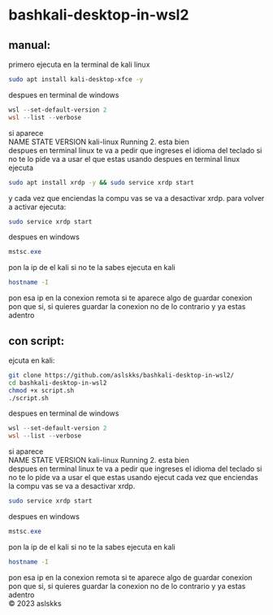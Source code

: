 # bashkali-desktop-in-wsl2  
## manual:  
primero ejecuta en la terminal de kali linux  
~~~bash
sudo apt install kali-desktop-xfce -y
~~~
despues en terminal de windows  
~~~powershell
wsl --set-default-version 2
wsl --list --verbose
~~~  
si aparece  
  NAME          STATE           VERSION
 kali-linux    Running         2. 
esta bien  
despues en terminal linux te va a pedir que ingreses el idioma del teclado
si no te lo pide va a usar el que estas usando
despues en terminal linux ejecuta
~~~bash
sudo apt install xrdp -y && sudo service xrdp start
~~~
y cada vez que enciendas la compu vas se va a desactivar xrdp. 
para volver a activar ejecuta:  
~~~bash
sudo service xrdp start
~~~  
despues en windows  
~~~powershell
mstsc.exe
~~~  
pon la ip de el kali si no te la sabes ejecuta en kali  
~~~bash
hostname -I
~~~  
pon esa ip en la conexion remota si te aparece algo de guardar conexion pon que si, si quieres guardar la conexion no de lo contrario y ya estas adentro  
## con script:  
ejcuta en kali:  
~~~bash
git clone https://github.com/aslskks/bashkali-desktop-in-wsl2/
cd bashkali-desktop-in-wsl2
chmod +x script.sh
./script.sh
~~~
despues en terminal de windows  
~~~powershell
wsl --set-default-version 2
wsl --list --verbose
~~~  
si aparece  
  NAME          STATE           VERSION
 kali-linux    Running         2. 
esta bien  
despues en terminal linux te va a pedir que ingreses el idioma del teclado
si no te lo pide va a usar el que estas usando
ejecut cada vez que enciendas la compu vas se va a desactivar xrdp.  
~~~bash
sudo service xrdp start
~~~

despues en windows  
~~~powershell
mstsc.exe
~~~  
pon la ip de el kali si no te la sabes ejecuta en kali  
~~~bash
hostname -I
~~~  
pon esa ip en la conexion remota si te aparece algo de guardar conexion pon que si, si quieres guardar la conexion no de lo contrario y ya estas adentro    
&copy; 2023 aslskks
